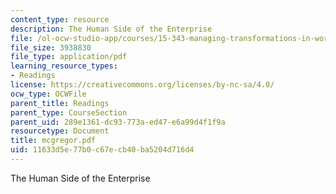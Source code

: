 ```yaml
---
content_type: resource
description: The Human Side of the Enterprise
file: /ol-ocw-studio-app/courses/15-343-managing-transformations-in-work-organizations-and-society-spring-2002/11633d5e77b0c67ecb40ba5204d716d4_mcgregor.pdf
file_size: 3938830
file_type: application/pdf
learning_resource_types:
- Readings
license: https://creativecommons.org/licenses/by-nc-sa/4.0/
ocw_type: OCWFile
parent_title: Readings
parent_type: CourseSection
parent_uid: 289e1361-dc93-773a-ed47-e6a99d4f1f9a
resourcetype: Document
title: mcgregor.pdf
uid: 11633d5e-77b0-c67e-cb40-ba5204d716d4
---
```

The Human Side of the Enterprise